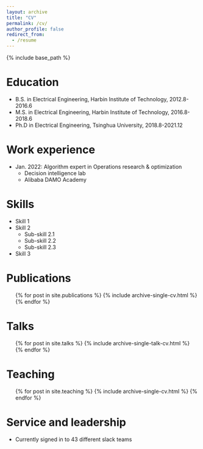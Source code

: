 ```yaml
---
layout: archive
title: "CV"
permalink: /cv/
author_profile: false
redirect_from:
  - /resume
---
```


{% include base_path %}

Education
======
* B.S. in Electrical Engineering, Harbin Institute of Technology, 2012.8-2016.6
* M.S. in Electrical Engineering, Harbin Institute of Technology, 2016.8-2018.6
* Ph.D in Electrical Engineering, Tsinghua University, 2018.8-2021.12

Work experience
======
* Jan. 2022: Algorithm expert in Operations research & optimization
  * Decision intelligence lab
  * Alibaba DAMO Academy

  
Skills
======
* Skill 1
* Skill 2
  * Sub-skill 2.1
  * Sub-skill 2.2
  * Sub-skill 2.3
* Skill 3

Publications
======
  <ul>{% for post in site.publications %}
    {% include archive-single-cv.html %}
  {% endfor %}</ul>
  
Talks
======
  <ul>{% for post in site.talks %}
    {% include archive-single-talk-cv.html %}
  {% endfor %}</ul>
  
Teaching
======
  <ul>{% for post in site.teaching %}
    {% include archive-single-cv.html %}
  {% endfor %}</ul>
  
Service and leadership
======
* Currently signed in to 43 different slack teams
